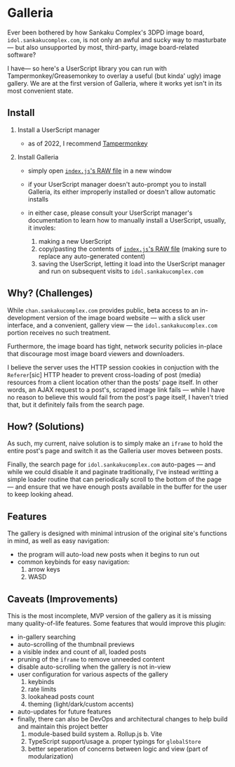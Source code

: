 # Galleria

Ever been bothered by how Sankaku Complex's 3DPD image board, `idol.sankakucomplex.com`, is not only an awful and sucky way to masturbate — but also unsupported by most, third-party, image board-related software?

I have— so here's a UserScript library you can run with Tampermonkey/Greasemonkey to overlay a useful (but kinda' ugly) image gallery. We are at the first version of Galleria, where it works yet isn't in its most convenient state.

## Install

1. Install a UserScript manager

    - as of 2022, I recommend [Tampermonkey](https://www.tampermonkey.net/)

2. Install Galleria

    - simply open [`index.js`'s RAW file](https://raw.githubusercontent.com/agony-central/galleria/master/index.js) in a new window

    - if your UserScript manager doesn't auto-prompt you to install Galleria, its either improperly installed or doesn't allow automatic installs

    - in either case, please consult your UserScript manager's documentation to learn how to manually install a UserScript, usually, it involes:
        1. making a new UserScript
        2. copy/pasting the contents of [`index.js`'s RAW file](https://raw.githubusercontent.com/agony-central/galleria/master/index.js) (making sure to replace any auto-generated content)
        3. saving the UserScript, letting it load into the UserScript manager and run on subsequent visits to `idol.sankakucomplex.com`

## Why? (Challenges)

While `chan.sankakucomplex.com` provides public, beta access to an in-development version of the image board website — with a slick user interface, and a convenient, gallery view — the `idol.sankakucomplex.com` portion receives no such treatment.

Furthermore, the image board has tight, network security policies in-place that discourage most image board viewers and downloaders.

I believe the server uses the HTTP session cookies in conjuction with the `Referer`\[sic\] HTTP header to prevent cross-loading of post (media) resources from a client location other than the posts' page itself. In other words, an AJAX request to a post's, scraped image link fails — while I have no reason to believe this would fail from the post's page itself, I haven't tried that, but it definitely fails from the search page.

## How? (Solutions)

As such, my current, naive solution is to simply make an `iframe` to hold the entire post's page and switch it as the Galleria user moves between posts.

Finally, the search page for `idol.sankakucomplex.com` auto-pages — and while we could disable it and paginate traditionally, I've instead writting a simple loader routine that can periodically scroll to the bottom of the page — and ensure that we have enough posts available in the buffer for the user to keep looking ahead.

## Features

The gallery is designed with minimal intrusion of the original site's functions in mind, as well as easy navigation:

-   the program will auto-load new posts when it begins to run out
-   common keybinds for easy navigation:
    1. arrow keys
    2. WASD

## Caveats (Improvements)

This is the most incomplete, MVP version of the gallery as it is missing many quality-of-life features. Some features that would improve this plugin:

-   in-gallery searching
-   auto-scrolling of the thumbnail previews
-   a visible index and count of all, loaded posts
-   pruning of the `iframe` to remove unneeded content
-   disable auto-scrolling when the gallery is not in-view
-   user configuration for various aspects of the gallery
    1. keybinds
    2. rate limits
    3. lookahead posts count
    4. theming (light/dark/custom accents)
-   auto-updates for future features
-   finally, there can also be DevOps and architectural changes to help build and maintain this project better
    1. module-based build system
       a. Rollup.js
       b. Vite
    2. TypeScript support/usage
       a. proper typings for `globalStore`
    3. better seperation of concerns between logic and view (part of modularization)
